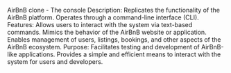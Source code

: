  AirBnB clone - The console
Description:
Replicates the functionality of the AirBnB platform.
Operates through a command-line interface (CLI).
Features:
Allows users to interact with the system via text-based commands.
Mimics the behavior of the AirBnB website or application.
Enables management of users, listings, bookings, and other aspects of the AirBnB ecosystem.
Purpose:
Facilitates testing and development of AirBnB-like applications.
Provides a simple and efficient means to interact with the system for users and developers.

